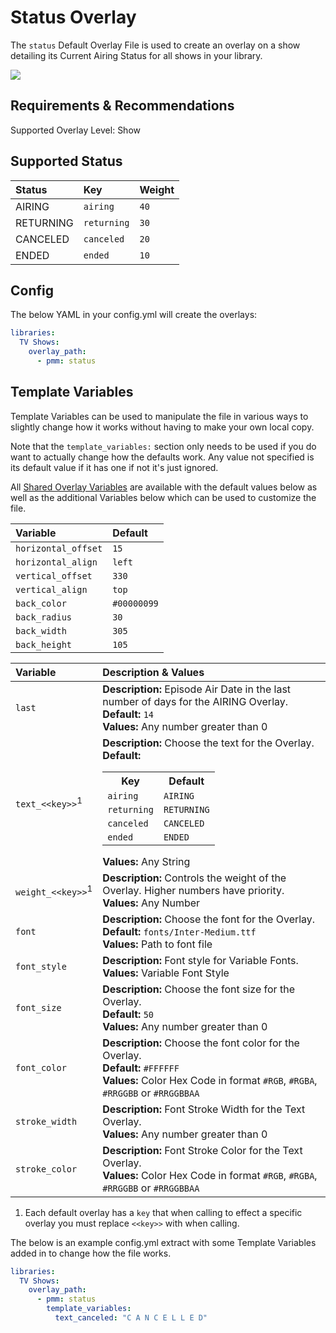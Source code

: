 # Status Overlay

The `status` Default Overlay File is used to create an overlay on a show detailing its Current Airing Status for all shows in your library.

![](images/status.png)

## Requirements & Recommendations

Supported Overlay Level: Show

## Supported Status

| Status    | Key         | Weight |
|:----------|:------------|:-------|
| AIRING    | `airing`    | `40`   |
| RETURNING | `returning` | `30`   |
| CANCELED  | `canceled`  | `20`   |
| ENDED     | `ended`     | `10`   |

## Config

The below YAML in your config.yml will create the overlays:

```yaml
libraries:
  TV Shows:
    overlay_path:
      - pmm: status
```

## Template Variables

Template Variables can be used to manipulate the file in various ways to slightly change how it works without having to make your own local copy.

Note that the `template_variables:` section only needs to be used if you do want to actually change how the defaults work. Any value not specified is its default value if it has one if not it's just ignored.

All [Shared Overlay Variables](../overlay_variables) are available with the default values below as well as the additional Variables below which can be used to customize the file.

| Variable            | Default     |
|:--------------------|:------------|
| `horizontal_offset` | `15`        |
| `horizontal_align`  | `left`      |
| `vertical_offset`   | `330`       |
| `vertical_align`    | `top`       |
| `back_color`        | `#00000099` |
| `back_radius`       | `30`        |
| `back_width`        | `305`       |
| `back_height`       | `105`       |

| Variable                     | Description & Values                                                                                                                                                                                                                                                                                                                                |
|:-----------------------------|:----------------------------------------------------------------------------------------------------------------------------------------------------------------------------------------------------------------------------------------------------------------------------------------------------------------------------------------------------|
| `last`                       | **Description:** Episode Air Date in the last number of days for the AIRING Overlay.<br>**Default:** `14`<br>**Values:** Any number greater than 0                                                                                                                                                                                                  |
| `text_<<key>>`<sup>1</sup>   | **Description:** Choose the text for the Overlay.<br>**Default:** <table class="clearTable"><tr><th>Key</th><th>Default</th></tr><tr><td>`airing`</td><td>`AIRING`</td></tr><tr><td>`returning`</td><td>`RETURNING`</td></tr><tr><td>`canceled`</td><td>`CANCELED`</td></tr><tr><td>`ended`</td><td>`ENDED`</td></tr></table>**Values:** Any String |
| `weight_<<key>>`<sup>1</sup> | **Description:** Controls the weight of the Overlay. Higher numbers have priority.<br>**Values:** Any Number                                                                                                                                                                                                                                        |
| `font`                       | **Description:** Choose the font for the Overlay.<br>**Default:** `fonts/Inter-Medium.ttf`<br>**Values:** Path to font file                                                                                                                                                                                                                         |
| `font_style`                 | **Description:** Font style for Variable Fonts.<br>**Values:** Variable Font Style                                                                                                                                                                                                                                                                  |
| `font_size`                  | **Description:** Choose the font size for the Overlay.<br>**Default:** `50`<br>**Values:** Any number greater than 0                                                                                                                                                                                                                                |
| `font_color`                 | **Description:** Choose the font color for the Overlay.<br>**Default:** `#FFFFFF`<br>**Values:** Color Hex Code in format `#RGB`, `#RGBA`, `#RRGGBB` or `#RRGGBBAA`                                                                                                                                                                                 |
| `stroke_width`               | **Description:** Font Stroke Width for the Text Overlay.<br>**Values:** Any number greater than 0                                                                                                                                                                                                                                                   |
| `stroke_color`               | **Description:** Font Stroke Color for the Text Overlay.<br>**Values:** Color Hex Code in format `#RGB`, `#RGBA`, `#RRGGBB` or `#RRGGBBAA`                                                                                                                                                                                                          |

1. Each default overlay has a `key` that when calling to effect a specific overlay you must replace `<<key>>` with when calling.

The below is an example config.yml extract with some Template Variables added in to change how the file works.

```yaml
libraries:
  TV Shows:
    overlay_path:
      - pmm: status
        template_variables:
          text_canceled: "C A N C E L L E D"
```
